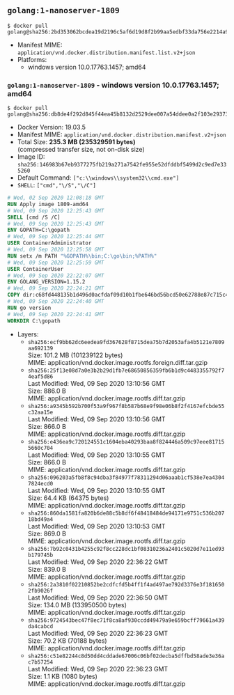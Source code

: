 ## `golang:1-nanoserver-1809`

```console
$ docker pull golang@sha256:2bd353062bcdea19d2196c5af6d19d8f2b99aa5edbf33da756e2214a9169a7bd
```

-	Manifest MIME: `application/vnd.docker.distribution.manifest.list.v2+json`
-	Platforms:
	-	windows version 10.0.17763.1457; amd64

### `golang:1-nanoserver-1809` - windows version 10.0.17763.1457; amd64

```console
$ docker pull golang@sha256:db8de4f292d845f44ea45b8132d2529dee007a54ddee0a2f103e29373cb0fb3d
```

-	Docker Version: 19.03.5
-	Manifest MIME: `application/vnd.docker.distribution.manifest.v2+json`
-	Total Size: **235.3 MB (235329591 bytes)**  
	(compressed transfer size, not on-disk size)
-	Image ID: `sha256:146983b67eb9377275fb219a271a7542fe955e52dfddbf5499d2c9ed7e335260`
-	Default Command: `["c:\\windows\\system32\\cmd.exe"]`
-	`SHELL`: `["cmd","\/S","\/C"]`

```dockerfile
# Wed, 02 Sep 2020 12:08:18 GMT
RUN Apply image 1809-amd64
# Wed, 09 Sep 2020 12:25:43 GMT
SHELL [cmd /S /C]
# Wed, 09 Sep 2020 12:25:43 GMT
ENV GOPATH=C:\gopath
# Wed, 09 Sep 2020 12:25:44 GMT
USER ContainerAdministrator
# Wed, 09 Sep 2020 12:25:58 GMT
RUN setx /m PATH "%GOPATH%\bin;C:\go\bin;%PATH%"
# Wed, 09 Sep 2020 12:25:59 GMT
USER ContainerUser
# Wed, 09 Sep 2020 22:22:07 GMT
ENV GOLANG_VERSION=1.15.2
# Wed, 09 Sep 2020 22:24:21 GMT
COPY dir:c68fd448135b1d496d0acfdaf09d10b1fbe646bd56bcd50e62788e87c715c4df in C:\go 
# Wed, 09 Sep 2020 22:24:40 GMT
RUN go version
# Wed, 09 Sep 2020 22:24:41 GMT
WORKDIR C:\gopath
```

-	Layers:
	-	`sha256:ecf9bb62dc6eedea9fd367628f8715dea75b7d2053afa4b5121e7809aa692139`  
		Size: 101.2 MB (101239122 bytes)  
		MIME: application/vnd.docker.image.rootfs.foreign.diff.tar.gzip
	-	`sha256:25f13e08d7a0e3b2b29d1fb7e68650856359fb6b1d9c4483355792f74eaf5d86`  
		Last Modified: Wed, 09 Sep 2020 13:10:56 GMT  
		Size: 886.0 B  
		MIME: application/vnd.docker.image.rootfs.diff.tar.gzip
	-	`sha256:a9345b592b700f53a9f967f8b587b68e9f98e06b8f2f4167efcbde55c32aa15e`  
		Last Modified: Wed, 09 Sep 2020 13:10:56 GMT  
		Size: 866.0 B  
		MIME: application/vnd.docker.image.rootfs.diff.tar.gzip
	-	`sha256:e436ea9c720124551c1604eba40293baa8f824446a509c97eee817155660c704`  
		Last Modified: Wed, 09 Sep 2020 13:10:55 GMT  
		Size: 866.0 B  
		MIME: application/vnd.docker.image.rootfs.diff.tar.gzip
	-	`sha256:096203a5fb8f8c94dba3f84977f78311294d06aaab1cf538e7ea43047824ecd0`  
		Last Modified: Wed, 09 Sep 2020 13:10:55 GMT  
		Size: 64.4 KB (64375 bytes)  
		MIME: application/vnd.docker.image.rootfs.diff.tar.gzip
	-	`sha256:860da1581fa820b6de88c5b8df6f48418484de94171e9751c536b20718bd49a4`  
		Last Modified: Wed, 09 Sep 2020 13:10:53 GMT  
		Size: 869.0 B  
		MIME: application/vnd.docker.image.rootfs.diff.tar.gzip
	-	`sha256:7b92c0431b4255c92f8cc228dc1bf08310236a2401c5020d7e11ed93b179745b`  
		Last Modified: Wed, 09 Sep 2020 22:36:22 GMT  
		Size: 839.0 B  
		MIME: application/vnd.docker.image.rootfs.diff.tar.gzip
	-	`sha256:2a3810f02210852be2cdfcfd5b4ff1f4ad497ae792d3376e3f1816502fb9026f`  
		Last Modified: Wed, 09 Sep 2020 22:36:50 GMT  
		Size: 134.0 MB (133950500 bytes)  
		MIME: application/vnd.docker.image.rootfs.diff.tar.gzip
	-	`sha256:9724543bec47f8ec71f8ca8af930ccdd49479a9e659bcff79661a439da4cabcd`  
		Last Modified: Wed, 09 Sep 2020 22:36:23 GMT  
		Size: 70.2 KB (70188 bytes)  
		MIME: application/vnd.docker.image.rootfs.diff.tar.gzip
	-	`sha256:c51e82244c8d50dd4cddade67006c06bf02decba5dffbd58ade3e36ac7b57254`  
		Last Modified: Wed, 09 Sep 2020 22:36:23 GMT  
		Size: 1.1 KB (1080 bytes)  
		MIME: application/vnd.docker.image.rootfs.diff.tar.gzip
